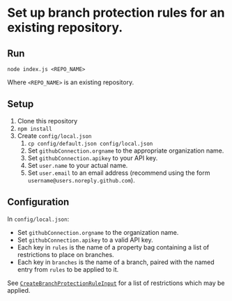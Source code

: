 # Set up branch protection rules for an existing repository.

## Run

    node index.js <REPO_NAME>

Where `<REPO_NAME>` is an existing repository.

## Setup

1. Clone this repository
2. `npm install`
3. Create `config/local.json`
    1. `cp config/default.json config/local.json`
    2. Set `githubConnection.orgname` to the appropriate organization name.
    3. Set `githubConnection.apikey` to your API key.
    4. Set `user.name` to your actual name.
    5. Set `user.email` to an email address (recommend using the form `username@users.noreply.github.com`).

## Configuration

In `config/local.json`:

* Set `githubConnection.orgname` to the organization name.
* Set `githubConnection.apikey` to a valid API key.
* Each key in `rules` is the name of a property bag containing a list of restrictions to place on branches.
* Each key in `branches` is the name of a branch, paired with the named entry from `rules` to be applied to it.

See [`CreateBranchProtectionRuleInput`](https://docs.github.com/en/graphql/reference/input-objects#createbranchprotectionruleinput) for a list of restrictions which may be applied.